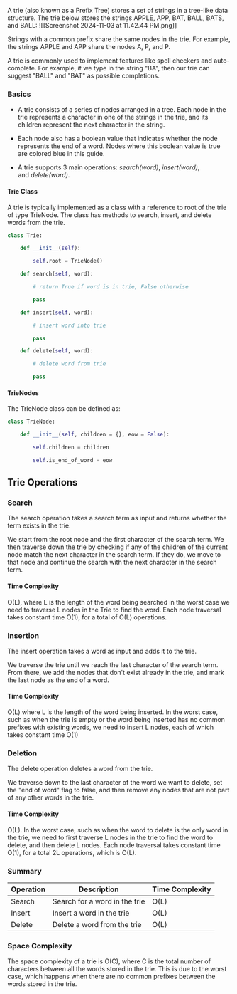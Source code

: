 A trie (also known as a Prefix Tree) stores a set of strings in a tree-like data structure. The trie below stores the strings APPLE, APP, BAT, BALL, BATS, and BALL:
![[Screenshot 2024-11-03 at 11.42.44 PM.png]]

Strings with a common prefix share the same nodes in the trie. For example, the strings APPLE and APP share the nodes A, P, and P.

A trie is commonly used to implement features like spell checkers and auto-complete. For example, if we type in the string "BA", then our trie can suggest "BALL" and "BAT" as possible completions.

### Basics

- A trie consists of a series of nodes arranged in a tree. Each node in the trie represents a character in one of the strings in the trie, and its children represent the next character in the string.
    
- Each node also has a boolean value that indicates whether the node represents the end of a word. Nodes where this boolean value is true are colored blue in this guide.
    
- A trie supports 3 main operations: _search(word)_, _insert(word)_, and _delete(word)_.

#### Trie Class

A trie is typically implemented as a class with a reference to root of the trie of type TrieNode. The class has methods to search, insert, and delete words from the trie.

```python
class Trie:

    def __init__(self):

        self.root = TrieNode()

    def search(self, word):

        # return True if word is in trie, False otherwise

        pass

    def insert(self, word):

        # insert word into trie

        pass

    def delete(self, word):

        # delete word from trie

        pass

```

#### TrieNodes

The TrieNode class can be defined as:
```python
class TrieNode:

    def __init__(self, children = {}, eow = False):

        self.children = children

        self.is_end_of_word = eow


```

## Trie Operations

### Search

The search operation takes a search term as input and returns whether the term exists in the trie.

We start from the root node and the first character of the search term. We then traverse down the trie by checking if any of the children of the current node match the next character in the search term. If they do, we move to that node and continue the search with the next character in the search term.


#### Time Complexity

O(L), where L is the length of the word being searched in the worst case we need to traverse L nodes in the Trie to find the word. Each node traversal takes constant time O(1), for a total of O(L) operations.

### Insertion

The insert operation takes a word as input and adds it to the trie.

We traverse the trie until we reach the last character of the search term. From there, we add the nodes that don't exist already in the trie, and mark the last node as the end of a word.

#### Time Complexity

O(L) where L is the length of the word being inserted. In the worst case, such as when the trie is empty or the word being inserted has no common prefixes with existing words, we need to insert L nodes, each of which takes constant time O(1)

### Deletion

The delete operation deletes a word from the trie.

We traverse down to the last character of the word we want to delete, set the "end of word" flag to false, and then remove any nodes that are not part of any other words in the trie.

#### Time Complexity

O(L). In the worst case, such as when the word to delete is the only word in the trie, we need to first traverse L nodes in the trie to find the word to delete, and then delete L nodes. Each node traversal takes constant time O(1), for a total 2L operations, which is O(L).

### Summary

|Operation|Description|Time Complexity|
|---|---|---|
|Search|Search for a word in the trie|O(L)|
|Insert|Insert a word in the trie|O(L)|
|Delete|Delete a word from the trie|O(L)|

### Space Complexity

The space complexity of a trie is O(C), where C is the total number of characters between all the words stored in the trie. This is due to the worst case, which happens when there are no common prefixes between the words stored in the trie.
